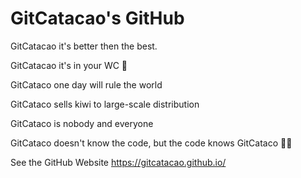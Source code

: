 <h1>GitCatacao's GitHub</h1>
GitCatacao it's better then the best.

GitCatacao it's in your WC 🚽

GitCataco one day will rule the world

GitCataco sells kiwi to large-scale distribution

GitCataco is nobody and everyone

GitCataco doesn't know the code, but the code knows GitCataco 👺👿

See the GitHub Website https://gitcatacao.github.io/
